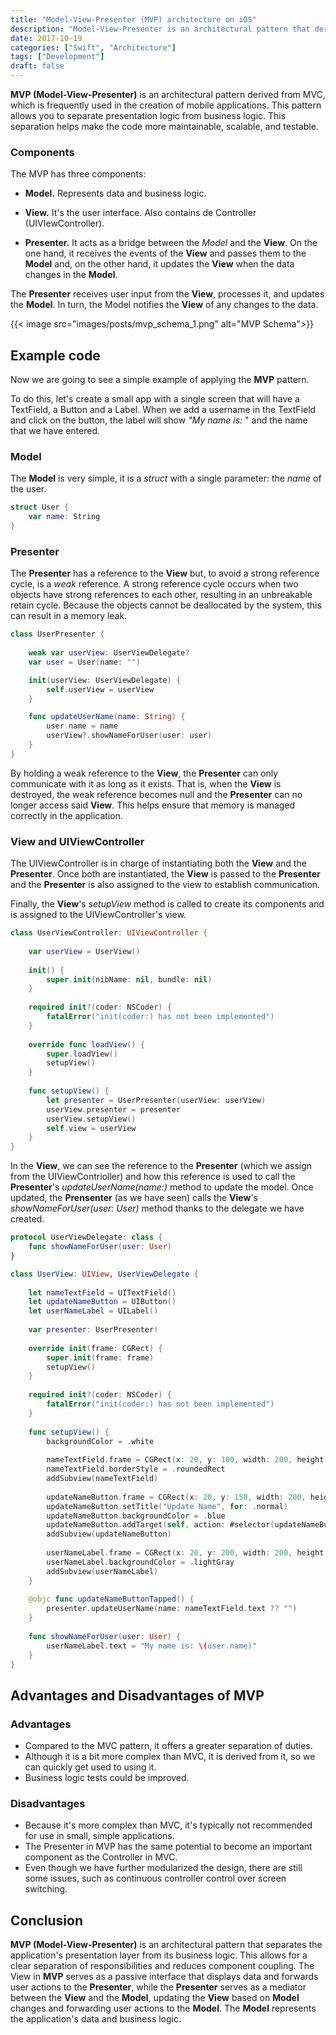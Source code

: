 ```yaml
---
title: "Model-View-Presenter (MVP) architecture on iOS"
description: "Model-View-Presenter is an architectural pattern that derives from another well-known pattern, Model-View-Controller (widely used in the development of iOS applications), in which a new component, the Presenter, acts as an intermediary between the View and the Model."
date: 2017-10-19
categories: ["Swift", "Architecture"]
tags: ["Development"]
draft: false
---
```


**MVP (Model-View-Presenter)** is an architectural pattern derived from MVC, which is frequently used in the creation of mobile applications. This pattern allows you to separate presentation logic from business logic. This separation helps make the code more maintainable, scalable, and testable.

### Components
The MVP has three components:
* **Model.** Represents data and business logic.

* **View.** It's the user interface. Also contains de Controller (UIVIewController).

* **Presenter.** It acts as a bridge between the *Model* and the **View**. On the one hand, it receives the events of the **View** and passes them to the **Model** and, on the other hand, it updates the **View** when the data changes in the **Model**.

The **Presenter** receives user input from the **View**, processes it, and updates the **Model**. In turn, the Model notifies the **View** of any changes to the data.

{{< image src="images/posts/mvp_schema_1.png" alt="MVP Schema">}}


## Example code

Now we are going to see a simple example of applying the **MVP** pattern.

To do this, let's create a small app with a single screen that will have a TextField, a Button and a Label. When we add a username in the TextField and click on the button, the label will show *"My name is:* " and the name that we have entered.

### Model
The **Model** is very simple, it is a *struct* with a single parameter: the *name* of the user.

```swift
struct User {
    var name: String
}
```

### Presenter
The **Presenter** has a reference to the **View** but, to avoid a strong reference cycle, is a *weak* reference. A strong reference cycle occurs when two objects have strong references to each other, resulting in an unbreakable retain cycle. Because the objects cannot be deallocated by the system, this can result in a memory leak.

```swift
class UserPresenter {
    
    weak var userView: UserViewDelegate?
    var user = User(name: "")

    init(userView: UserViewDelegate) {
        self.userView = userView
    }

    func updateUserName(name: String) {
        user.name = name
        userView?.showNameForUser(user: user)
    }
}
```
By holding a weak reference to the **View**, the **Presenter** can only communicate with it as long as it exists. That is, when the **View** is destroyed, the weak reference becomes null and the **Presenter** can no longer access said **View**. This helps ensure that memory is managed correctly in the application.

### View and UIViewController

The UIViewController is in charge of instantiating both the **View** and the **Presenter**. Once both are instantiated, the **View** is passed to the **Presenter** and the **Presenter** is also assigned to the view to establish communication.

Finally, the **View**'s *setupView* method is called to create its components and is assigned to the UIViewController's view.

```swift
class UserViewController: UIViewController {
    
    var userView = UserView()
    
    init() {
        super.init(nibName: nil, bundle: nil)
    }
    
    required init?(coder: NSCoder) {
        fatalError("init(coder:) has not been implemented")
    }
    
    override func loadView() {
        super.loadView()
        setupView()
    }
    
    func setupView() {
        let presenter = UserPresenter(userView: userView)
        userView.presenter = presenter
        userView.setupView()
        self.view = userView
    }
}
```
In the **View**, we can see the reference to the **Presenter** (which we assign from the UIViewContrioller) and how this reference is used to call the **Presenter**'s *updateUserName(name:)* method to update the model.
Once updated, the **Prensenter** (as we have seen) calls the **View**'s *showNameForUser(user: User)* method thanks to the delegate we have created.

```swift
protocol UserViewDelegate: class {
    func showNameForUser(user: User)
}

class UserView: UIView, UserViewDelegate {
    
    let nameTextField = UITextField()
    let updateNameButton = UIButton()
    let userNameLabel = UILabel()
    
    var presenter: UserPresenter!
    
    override init(frame: CGRect) {
        super.init(frame: frame)
        setupView()
    }
    
    required init?(coder: NSCoder) {
        fatalError("init(coder:) has not been implemented")
    }
    
    func setupView() {
        backgroundColor = .white
        
        nameTextField.frame = CGRect(x: 20, y: 100, width: 200, height: 44)
        nameTextField.borderStyle = .roundedRect
        addSubview(nameTextField)
        
        updateNameButton.frame = CGRect(x: 20, y: 150, width: 200, height: 44)
        updateNameButton.setTitle("Update Name", for: .normal)
        updateNameButton.backgroundColor = .blue
        updateNameButton.addTarget(self, action: #selector(updateNameButtonTapped), for: .touchUpInside)
        addSubview(updateNameButton)
        
        userNameLabel.frame = CGRect(x: 20, y: 200, width: 200, height: 44)
        userNameLabel.backgroundColor = .lightGray
        addSubview(userNameLabel)
    }
    
    @objc func updateNameButtonTapped() {
        presenter.updateUserName(name: nameTextField.text ?? "")
    }
    
    func showNameForUser(user: User) {
        userNameLabel.text = "My name is: \(user.name)"
    }
}
```
## Advantages and Disadvantages of MVP

### Advantages
* Compared to the MVC pattern, it offers a greater separation of duties.
* Although it is a bit more complex than MVC, it is derived from it, so we can quickly get used to using it.
* Business logic tests could be improved.

### Disadvantages
* Because it's more complex than MVC, it's typically not recommended for use in small, simple applications.
* The Presenter in MVP has the same potential to become an important component as the Controller in MVC.
* Even though we have further modularized the design, there are still some issues, such as continuous controller control over screen switching.

## Conclusion

**MVP (Model-View-Presenter)** is an architectural pattern that separates the application's presentation layer from its business logic. This allows for a clear separation of responsibilities and reduces component coupling. The View in **MVP** serves as a passive interface that displays data and forwards user actions to the **Presenter**, while the **Presenter** serves as a mediator between the **View** and the **Model**, updating the **View** based on **Model** changes and forwarding user actions to the **Model**. The **Model** represents the application's data and business logic.

